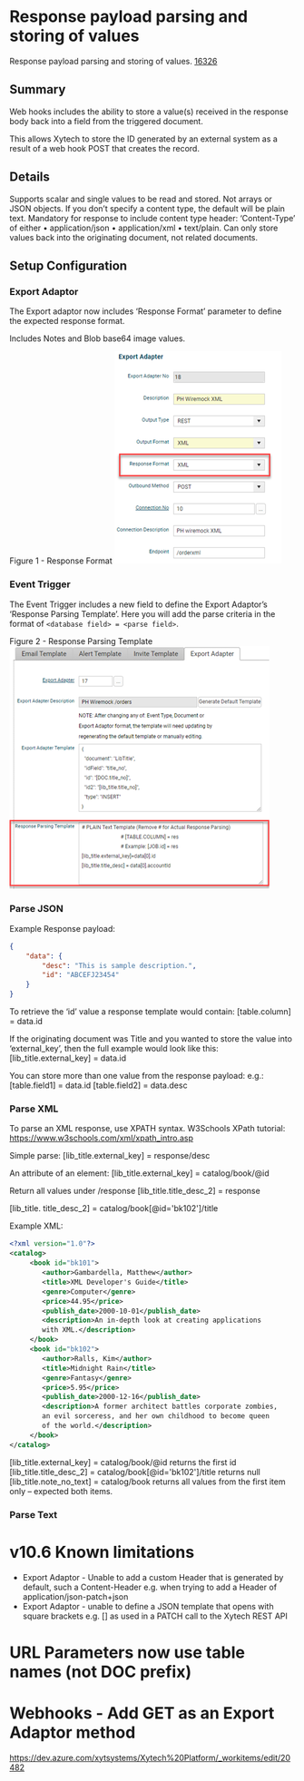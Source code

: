 
# Response payload parsing and storing of values
Response payload parsing and storing of values. [16326](https://dev.azure.com/xytsystems/Xytech%20Platform/_workitems/edit/16326)
## Summary
Web hooks includes the ability to store a value(s) received in the response body back into a field from the triggered document.

This allows Xytech to store the ID generated by an external system as a result of a web hook POST that creates the record.

## Details
Supports scalar and single values to be read and stored. Not arrays or JSON objects.
If you don’t specify a content type, the default will be plain text.
Mandatory for response to include content type header:
‘Content-Type’ of either 
•	application/json 
•	application/xml 
•	text/plain.
 Can only store values back into the originating document, not related documents.

## Setup Configuration
### Export Adaptor
The Export adaptor now includes ‘Response Format’ parameter to define the expected response format.

Includes Notes and Blob base64 image values.

	
Figure 1 - Response Format
 ![](assets/Pasted%20image%2020240612151054.png)

### Event Trigger
The Event Trigger includes a new field to define the Export Adaptor’s ‘Response Parsing Template’.
Here you will add the parse criteria in the format of ```<database field> = <parse field>```.

Figure 2 - Response Parsing Template
![](assets/Pasted%20image%2020240612151138.png)

### Parse JSON 
Example
Response payload:
```json
{
    "data": {
        "desc": "This is sample description.",
        "id": "ABCEFJ23454"
    }
}
```

To retrieve the ‘id’ value a response template would contain:
[table.column] = data.id

If the originating document was Title and you wanted to store the value into ‘external_key’, then the full example would look like this:
[lib_title.external_key] = data.id

You can store more than one value from the response payload: 
e.g.:
[table.field1] = data.id
[table.field2] = data.desc

### Parse XML 
To parse an XML response, use  XPATH syntax.
W3Schools XPath tutorial: https://www.w3schools.com/xml/xpath_intro.asp

Simple parse:
[lib_title.external_key] = response/desc

An attribute of an element:
[lib_title.external_key] = catalog/book/@id		

Return all values under /response
[lib_title.title_desc_2] = response


[lib_title. title_desc_2] = catalog/book[@id='bk102']/title

Example XML:
```xml
<?xml version="1.0"?>
<catalog>
     <book id="bk101">
        <author>Gambardella, Matthew</author>
        <title>XML Developer's Guide</title>
        <genre>Computer</genre>
        <price>44.95</price>
        <publish_date>2000-10-01</publish_date>
        <description>An in-depth look at creating applications 
        with XML.</description>
     </book>
     <book id="bk102">
        <author>Ralls, Kim</author>
        <title>Midnight Rain</title>
        <genre>Fantasy</genre>
        <price>5.95</price>
        <publish_date>2000-12-16</publish_date>
        <description>A former architect battles corporate zombies, 
        an evil sorceress, and her own childhood to become queen 
        of the world.</description>
     </book>
</catalog>
```
 
[lib_title.external_key] = catalog/book/@id		returns the first id
[lib_title.title_desc_2] = catalog/book[@id='bk102']/title	returns null
[lib_title.note_no_text] = catalog/book		returns all values from the first item only – expected both items.

### Parse Text


 # **v10.6 Known limitations**
- Export Adaptor - Unable to add a custom Header that is generated by default, such a Content-Header e.g. when trying to add a Header of application/json-patch+json
- Export Adaptor - unable to define a JSON template that opens with square brackets e.g. [] as used in a PATCH call to the Xytech REST API


# URL Parameters now use table names (not DOC prefix)

# Webhooks - Add GET as an Export Adaptor method
https://dev.azure.com/xytsystems/Xytech%20Platform/_workitems/edit/20482
